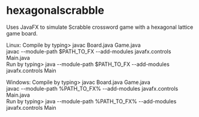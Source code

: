 # hexagonalscrabble

Uses JavaFX to simulate Scrabble crossword game with a hexagonal lattice game board.


Linux: Compile by typing> javac Board.java Game.java  
                          javac --module-path $PATH_TO_FX --add-modules javafx.controls Main.java  
    Run by typing> java --module-path $PATH_TO_FX --add-modules javafx.controls Main    

Windows: 
    Compile by typing> javac Board.java Game.java  
                       javac --module-path %PATH_TO_FX% --add-modules javafx.controls Main.java  
    Run by typing> java --module-path %PATH_TO_FX% --add-modules javafx.controls Main  
